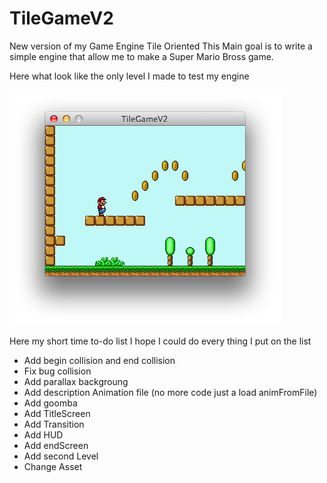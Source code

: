 TileGameV2
==========

New version of my Game Engine Tile Oriented
This Main goal is to write a simple engine that allow me to make a Super Mario Bross game.

Here what look like the only level I made to test my engine

![Alt text](/screenshots/TileGameV2.png "TileGameV2")

Here my short time to-do list I hope I could do every thing I put on the list 

*	Add begin collision and end collision
*	Fix bug collision
*	Add parallax backgroung
*	Add description Animation file (no more code just a load animFromFile)
*	Add goomba
*	Add TitleScreen
*	Add Transition
*	Add HUD
*	Add endScreen
*	Add second Level
*	Change Asset
